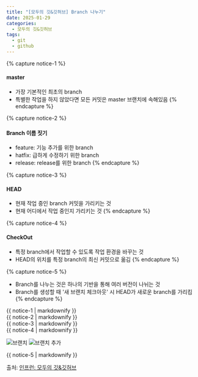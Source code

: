 ```yaml
---
title: "[모두의 깃&깃허브] Branch 나누기"
date: 2025-01-29
categories:
  - 모두의 깃&깃허브
tags:
  - git
  - github
---
```


{% capture notice-1 %}
#### master

* 가장 기본적인 최초의 branch
* 특별한 작업을 하지 않았다면 모든 커밋은 master 브랜치에 속해있음
{% endcapture %}

{% capture notice-2 %}
#### Branch 이름 짓기

* feature: 기능 추가를 위한 branch
* hatfix: 급하게 수정하기 위한 branch
* release: release를 위한 branch
{% endcapture %}

{% capture notice-3 %}
#### HEAD

* 현재 작업 중인 branch 커밋을 가리키는 것
* 현재 어디에서 작업 중인지 가리키는 것
{% endcapture %}

{% capture notice-4 %}
#### CheckOut

* 특정 branch에서 작업할 수 있도록 작업 환경을 바꾸는 것
* HEAD의 위치를 특정 branch의 최신 커밋으로 옮김
{% endcapture %}

{% capture notice-5 %}
* Branch를 나누는 것은 하나의 기반을 통해 여러 버전이 나뉘는 것
* Branch를 생성할 때 '새 브랜치 체크아웃' 시 HEAD가 새로운 branch를 가리킴
{% endcapture %}

<div class="notice">
  {{ notice-1 | markdownify }}
</div>

<div class="notice">
  {{ notice-2 | markdownify }}
</div>

<div class="notice">
  {{ notice-3 | markdownify }}
</div>

<div class="notice">
  {{ notice-4 | markdownify }}
</div>

![브랜치](https://github.com/user-attachments/assets/80663f3a-f847-476a-b517-af178438f5f5)
![브랜치 추가](https://github.com/user-attachments/assets/c7758c01-20f2-4bf7-9123-78210aad1e4f)
<div class="notice">
  {{ notice-5 | markdownify }}
</div>

출처: [인프런: 모두의 깃&깃허브][source]

[source]: https://www.inflearn.com/course/%EB%AA%A8%EB%91%90%EC%9D%98-%EA%B9%83-%EA%B9%83%ED%97%88%EB%B8%8C/dashboard
